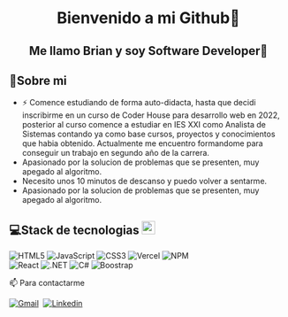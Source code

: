 
<div align="center">

  # Bienvenido a mi Github👋  
  ## Me llamo Brian y soy Software Developer👋
  
</div>

<div >
  
  ## 🧭Sobre mi

  
  - ⚡ Comence estudiando de forma auto-didacta, hasta que decidi inscribirme en un curso de Coder House para desarrollo web en 2022, posterior al curso comence a estudiar en IES XXI como Analista de Sistemas contando ya como base cursos, proyectos y conocimientos que          habia obtenido. Actualmente me encuentro formandome para conseguir un trabajo en segundo año de la carrera.
  - Apasionado por la solucion de problemas que se presenten, muy apegado al algoritmo.
  - Necesito unos 10 minutos de descanso y puedo volver a sentarme.
  - Apasionado por la solucion de problemas que se presenten, muy apegado al algoritmo.

  ## 💻Stack de tecnologias <img src = "https://media2.giphy.com/media/QssGEmpkyEOhBCb7e1/giphy.gif?cid=ecf05e47a0n3gi1bfqntqmob8g9aid1oyj2wr3ds3mg700bl&rid=giphy.gif" width = 24px> 
![HTML5](https://img.shields.io/badge/html5-%23E34F26.svg?style=for-the-badge&logo=html5&logoColor=white) ![JavaScript](https://img.shields.io/badge/javascript-%23323330.svg?style=for-the-badge&logo=javascript&logoColor=%23F7DF1E) ![CSS3](https://img.shields.io/badge/css3-%231572B6.svg?style=for-the-badge&logo=css3&logoColor=white) ![Vercel](https://img.shields.io/badge/vercel-%23000000.svg?style=for-the-badge&logo=vercel&logoColor=white) ![NPM](https://img.shields.io/badge/NPM-%23000000.svg?style=for-the-badge&logo=npm&logoColor=white)  
![React](https://img.shields.io/badge/React-20232A?style=for-the-badge&logo=react&logoColor=61DAFB)  ![.NET](https://img.shields.io/badge/.NET-5C2D91?style=for-the-badge&logo=.net&logoColor=white) ![C#](https://img.shields.io/badge/C%23-239120?style=for-the-badge&logo=c-sharp&logoColor=white) ![Boostrap](https://img.shields.io/badge/Bootstrap-563D7C?style=for-the-badge&logo=bootstrap&logoColor=white)
  <br>


  
  <!--![Descripción de la imagen] (https://www.canva.com/design/DAGC0WivUJU/Z0mHRyDaiTSnEbBzizhxiw/edit?utm_content=DAGC0WivUJU&utm_campaign=designshare&utm_medium=link2&utm_source=sharebutton)&nbsp;-->

</div>

<div>
 📫 Para contactarme
  
   [![Gmail](https://img.shields.io/badge/Gmail-D14836?style=for-the-badge&logo=gmail&logoColor=white)](https://mail.google.com/mail/u/0/#inbox)&nbsp;
   [![Linkedin](https://img.shields.io/badge/LinkedIn-0077B5?style=for-the-badge&logo=linkedin&logoColor=white)](https://www.linkedin.com/in/brian-heredia-4a7a12240/)&nbsp;
</div>
